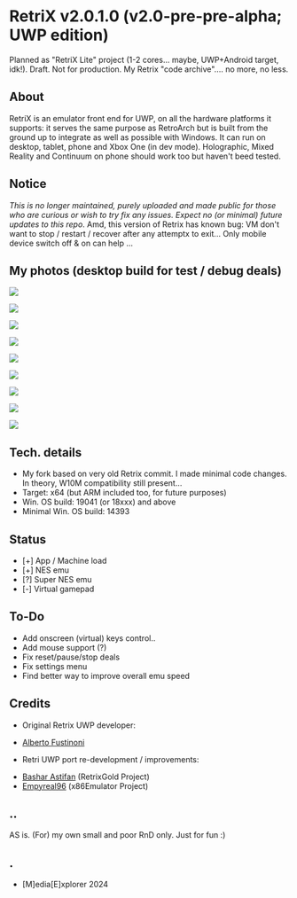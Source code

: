 # RetriX v2.0.1.0 (v2.0-pre-pre-alpha; UWP edition) 

Planned as "RetriX Lite" project (1-2 cores... maybe, UWP+Android target, idk!). Draft. Not for production. My Retrix "code archive".... no more, no less.

## About

RetriX is an emulator front end for UWP, on all the hardware platforms it supports: it serves the same purpose as RetroArch but is built from the ground up to integrate as well as possible with Windows.
It can run on desktop, tablet, phone and Xbox One (in dev mode). Holographic, Mixed Reality and Continuum on phone should work too but haven't beed tested.

## Notice 
*This is no longer maintained, purely uploaded and made public for those who are curious or wish to try fix any issues. Expect no (or minimal) future updates to this repo*. 
Amd, this version of Retrix has known bug: VM don't want to stop / restart / recover after any attemptx to exit... Only mobile device switch off & on can help ... 

## My photos (desktop build for test / debug deals)

![](Images/shot01.png)

![](Images/shot02.png)

![](Images/shot03.png)

![](Images/shot04.png)

![](Images/shot05.png)

![](Images/shot06.png)

![](Images/shot07.png)

![](Images/shot08.png)

![](Images/shot09.png)


## Tech. details
- My fork based on very old Retrix commit. I made minimal code changes. In theory, W10M compatibility still present...
- Target: x64 (but ARM included too, for future purposes)
- Win. OS build: 19041 (or 18xxx) and above
- Minimal Win. OS build: 14393


## Status
- [+] App / Machine load
- [+] NES emu
- [?] Super NES emu
- [-] Virtual gamepad


## To-Do
- Add onscreen (virtual) keys control..
- Add mouse support (?)
- Fix reset/pause/stop deals
- Fix settings menu
- Find better way to improve overall emu speed


## Credits

* Original Retrix UWP developer:

- [Alberto Fustinoni](https://github.com/albertofustinoni)

* Retri UWP port re-development / improvements:

- [Bashar Astifan](https://github.com/basharast)  (RetrixGold Project)
- [Empyreal96](https://github.com/Empyreal96)     (x86Emulator Project) 


## ..
AS is. (For) my own small and poor RnD only. Just for fun :)

## .
- [M]edia[E]xplorer 2024




